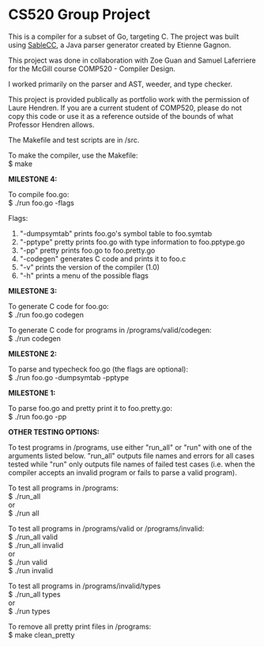 # CS520 Group Project

This is a compiler for a subset of Go, targeting C. The project was built using [SableCC](http://www.sablecc.org), a Java parser generator created by Etienne Gagnon.

This project was done in collaboration with Zoe Guan and Samuel Laferriere for the McGill course COMP520 - Compiler Design.

I worked primarily on the parser and AST, weeder, and type checker.

This project is provided publically as portfolio work with the permission of Laure Hendren. If you are a current student of COMP520, please do not copy this code or use it as a reference outside of the bounds of what Professor Hendren allows.
  
The Makefile and test scripts are in /src.  
  
To make the compiler, use the Makefile:  
$ make  
  
**MILESTONE 4:**  
  
To compile foo.go:  
$ ./run foo.go -flags  
  
Flags:  
1) "-dumpsymtab" prints foo.go's symbol table to foo.symtab  
2) "-pptype" pretty prints foo.go with type information to foo.pptype.go  
3) "-pp" pretty prints foo.go to foo.pretty.go  
4) "-codegen" generates C code and prints it to foo.c  
5) "-v" prints the version of the compiler (1.0)  
6) "-h" prints a menu of the possible flags  
  
**MILESTONE 3:**  
  
To generate C code for foo.go:  
$ ./run foo.go codegen  
  
To generate C code for programs in /programs/valid/codegen:  
$ ./run codegen  
  
**MILESTONE 2:**  
  
To parse and typecheck foo.go (the flags are optional):  
$ ./run foo.go -dumpsymtab -pptype  
  
**MILESTONE 1:**  
  
To parse foo.go and pretty print it to foo.pretty.go:  
$ ./run foo.go -pp  
  
**OTHER TESTING OPTIONS:**  
  
To test programs in /programs, use either "run_all" or "run" with one of the arguments listed below. "run_all" outputs file names and errors for all cases tested while "run" only outputs file names of failed test cases (i.e. when the compiler accepts an invalid program or fails to parse a valid program).  
  
To test all programs in /programs:  
$ ./run_all  
or  
$ ./run all  
  
To test all programs in /programs/valid or /programs/invalid:  
$ ./run_all valid  
$ ./run_all invalid  
or  
$ ./run valid  
$ ./run invalid  
  
To test all programs in /programs/invalid/types  
$ ./run_all types  
or  
$ ./run types  
  
To remove all pretty print files in /programs:  
$ make clean_pretty  
